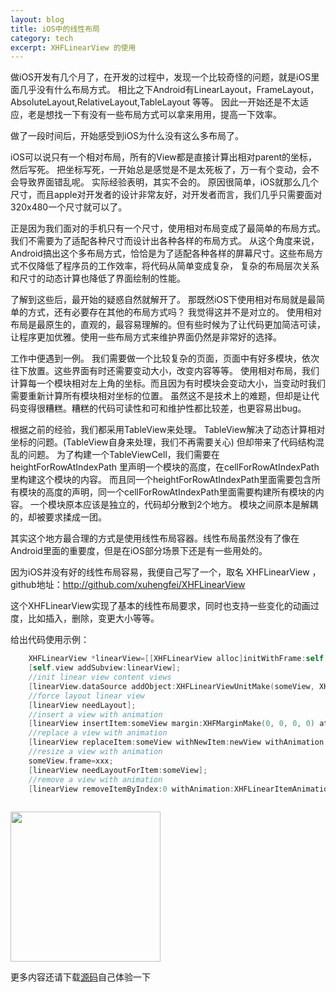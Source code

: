 ```yaml
---
layout: blog
title: iOS中的线性布局
category: tech
excerpt: XHFLinearView 的使用
--- 
```


做iOS开发有几个月了，在开发的过程中，发现一个比较奇怪的问题，就是iOS里面几乎没有什么布局方式。
相比之下Android有LinearLayout，FrameLayout，AbsoluteLayout,RelativeLayout,TableLayout 等等。
因此一开始还是不太适应，老是想找一下有没有一些布局方式可以拿来用用，提高一下效率。

做了一段时间后，开始感受到iOS为什么没有这么多布局了。

iOS可以说只有一个相对布局，所有的View都是直接计算出相对parent的坐标，然后写死。
把坐标写死，一开始总是感觉是不是太死板了，万一有个变动，会不会导致界面错乱呢。
实际经验表明，其实不会的。
原因很简单，iOS就那么几个尺寸，而且apple对开发者的设计非常友好，对开发者而言，我们几乎只需要面对320x480一个尺寸就可以了。

正是因为我们面对的手机只有一个尺寸，使用相对布局变成了最简单的布局方式。我们不需要为了适配各种尺寸而设计出各种各样的布局方式。
从这个角度来说，Android搞出这个多布局方式，恰恰是为了适配各种各样的屏幕尺寸。这些布局方式不仅降低了程序员的工作效率，将代码从简单变成复杂，
复杂的布局层次关系和尺寸的动态计算也降低了界面绘制的性能。

了解到这些后，最开始的疑惑自然就解开了。
那既然iOS下使用相对布局就是最简单的方式，还有必要存在其他的布局方式吗？
我觉得这并不是对立的。
使用相对布局是最原生的，直观的，最容易理解的。但有些时候为了让代码更加简洁可读，让程序更加优雅。使用一些布局方式来维护界面仍然是非常好的选择。

工作中便遇到一例。
我们需要做一个比较复杂的页面，页面中有好多模块，依次往下放置。这些界面有时还需要变动大小，改变内容等等。
使用相对布局，我们计算每一个模块相对左上角的坐标。而且因为有时模块会变动大小，当变动时我们需要重新计算所有模块相对坐标的位置。
虽然这不是技术上的难题，但却是让代码变得很糟糕。糟糕的代码可读性和可和维护性都比较差，也更容易出bug。

根据之前的经验，我们都采用TableView来处理。
TableView解决了动态计算相对坐标的问题。(TableView自身来处理，我们不再需要关心)
但却带来了代码结构混乱的问题。
为了构建一个TableViewCell，我们需要在heightForRowAtIndexPath 里声明一个模块的高度，在cellForRowAtIndexPath里构建这个模块的内容。
而且同一个heightForRowAtIndexPath里面需要包含所有模块的高度的声明，同一个cellForRowAtIndexPath里面需要构建所有模块的内容。
一个模块原本应该是独立的，代码却分散到2个地方。
模块之间原本是解耦的，却被要求揉成一团。

其实这个地方最合理的方式是使用线性布局容器。线性布局虽然没有了像在Android里面的重要度，但是在iOS部分场景下还是有一些用处的。

因为iOS并没有好的线性布局容易，我便自己写了一个，取名  XHFLinearView ，github地址：<a target="_blank" href="http://github.com/xuhengfei/XHFLinearView">http://github.com/xuhengfei/XHFLinearView</a>

这个XHFLinearView实现了基本的线性布局要求，同时也支持一些变化的动画过度，比如插入，删除，变更大小等等。

给出代码使用示例：

```objective-c
    XHFLinearView *linearView=[[XHFLinearView alloc]initWithFrame:self.view.bounds];
    [self.view addSubview:linearView];
    //init linear view content views
    [linearView.dataSource addObject:XHFLinearViewUnitMake(someView, XHFMarginMake(0, 0, 0, 0))];
    //force layout linear view
    [linearView needLayout];
    //insert a view with animation
    [linearView insertItem:someView margin:XHFMarginMake(0, 0, 0, 0) atIndex:0 withAnimation:XHFLinearItemAnimationFade];
    //replace a view with animation
    [linearView replaceItem:someView withNewItem:newView withAnimation:XHFLinearItemAnimationFade];
    //resize a view with animation
    someView.frame=xxx;
    [linearView needLayoutForItem:someView];
    //remove a view with animation
    [linearView removeItemByIndex:0 withAnimation:XHFLinearItemAnimationFade];
    
```

<img src="http://xuhengfei.com/assets/images/articles/2013-09-28-linearview.png" width="240"/>

更多内容还请下载<a target="_blank" href="http://github.com/xuhengfei/XHFLinearView">源码</a>自己体验一下
